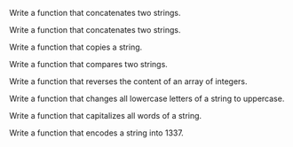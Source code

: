 Write a function that concatenates two strings.

Write a function that concatenates two strings.

Write a function that copies a string.

Write a function that compares two strings.

Write a function that reverses the content of an array of integers.

Write a function that changes all lowercase letters of a string to uppercase.

Write a function that capitalizes all words of a string.

Write a function that encodes a string into 1337.
